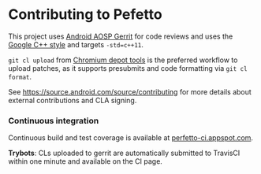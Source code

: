# Contributing to Pefetto
This project uses [Android AOSP Gerrit][perfetto-gerrit] for code reviews and
uses the [Google C++ style][google-cpp-style] and targets `-std=c++11`.

`git cl upload` from [Chromium depot tools][depot-tools] is the preferred
workflow to upload patches, as it supports presubmits and code formatting via
`git cl format`.

See https://source.android.com/source/contributing for more details about
external contributions and CLA signing.


### Continuous integration

Continuous build and test coverage is available at
[perfetto-ci.appspot.com](https://perfetto-ci.appspot.com).

**Trybots**: CLs uploaded to gerrit are automatically submitted to TravisCI
within one minute and available on the CI page.

[perfetto-gerrit]: https://android-review.googlesource.com/q/project:platform%252Fexternal%252Fperfetto+status:open
[google-cpp-style]: https://google.github.io/styleguide/cppguide.html
[depot-tools]: https://dev.chromium.org/developers/how-tos/depottools
